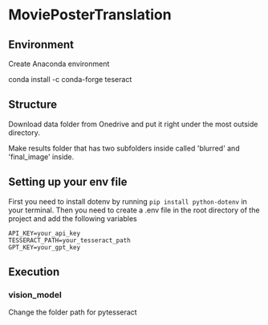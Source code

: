 # MoviePosterTranslation

## Environment
Create Anaconda environment

conda install -c conda-forge teseract

## Structure
Download data folder from Onedrive and put it right under the most outside directory.

Make results folder that has two subfolders inside called 'blurred' and 'final_image' inside.


## Setting up your env file
First you need to install dotenv by running `pip install python-dotenv` in your terminal. Then you need to create a .env file in the root directory of the project and add the following variables
```
API_KEY=your_api_key
TESSERACT_PATH=your_tesseract_path
GPT_KEY=your_gpt_key
```

## Execution

### vision_model
Change the folder path for pytesseract